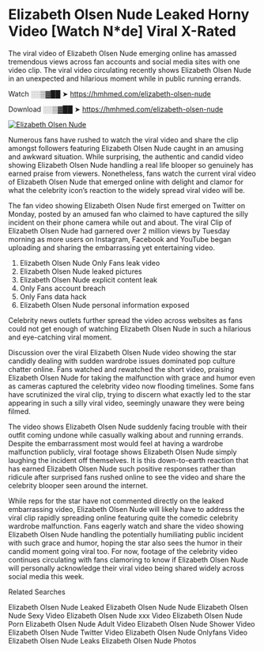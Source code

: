 ﻿# Elizabeth Olsen Nude Leaked Horny Video [Watch N*de] Viral X-Rated

The viral video of ﻿Elizabeth Olsen Nude emerging online has amassed tremendous views across fan accounts and social media sites with one video clip. The viral video circulating recently shows ﻿Elizabeth Olsen Nude in an unexpected and hilarious moment while in public running errands. 

Watch ░░▒▓██ ➤ https://hmhmed.com/elizabeth-olsen-nude

Download ░░▒▓██ ➤ https://hmhmed.com/elizabeth-olsen-nude

[![Elizabeth Olsen Nude](https://i.imgur.com/dJHk4Zq.gif)](https://hmhmed.com/elizabeth-olsen-nude)

Numerous fans have rushed to watch the viral video and share the clip amongst followers featuring ﻿Elizabeth Olsen Nude caught in an amusing and awkward situation. While surprising, the authentic and candid video showing ﻿Elizabeth Olsen Nude handling a real life blooper so genuinely has earned praise from viewers. Nonetheless, fans watch the current viral video of ﻿Elizabeth Olsen Nude that emerged online with delight and clamor for what the celebrity icon’s reaction to the widely spread viral video will be.

The fan video showing ﻿Elizabeth Olsen Nude first emerged on Twitter on Monday, posted by an amused fan who claimed to have captured the silly incident on their phone camera while out and about. The viral Clip of ﻿Elizabeth Olsen Nude had garnered over 2 million views by Tuesday morning as more users on Instagram, Facebook and YouTube began uploading and sharing the embarrassing yet entertaining video. 

1. ﻿Elizabeth Olsen Nude Only Fans leak video
2. ﻿Elizabeth Olsen Nude leaked pictures
3. ﻿Elizabeth Olsen Nude explicit content leak
4. Only Fans account breach
5. Only Fans data hack
6. ﻿Elizabeth Olsen Nude personal information exposed

Celebrity news outlets further spread the video across websites as fans could not get enough of watching ﻿Elizabeth Olsen Nude in such a hilarious and eye-catching viral moment. 

Discussion over the viral ﻿Elizabeth Olsen Nude video showing the star candidly dealing with sudden wardrobe issues dominated pop culture chatter online. Fans watched and rewatched the short video, praising ﻿Elizabeth Olsen Nude for taking the malfunction with grace and humor even as cameras captured the celebrity video now flooding timelines. Some fans have scrutinized the viral clip, trying to discern what exactly led to the star appearing in such a silly viral video, seemingly unaware they were being filmed.

The video shows ﻿Elizabeth Olsen Nude suddenly facing trouble with their outfit coming undone while casually walking about and running errands. Despite the embarrassment most would feel at having a wardrobe malfunction publicly, viral footage shows ﻿Elizabeth Olsen Nude simply laughing the incident off themselves. It is this down-to-earth reaction that has earned ﻿Elizabeth Olsen Nude such positive responses rather than ridicule after surprised fans rushed online to see the video and share the celebrity blooper seen around the internet.  

While reps for the star have not commented directly on the leaked embarrassing video, ﻿Elizabeth Olsen Nude will likely have to address the viral clip rapidly spreading online featuring quite the comedic celebrity wardrobe malfunction. Fans eagerly watch and share the video showing ﻿Elizabeth Olsen Nude handling the potentially humiliating public incident with such grace and humor, hoping the star also sees the humor in their candid moment going viral too. For now, footage of the celebrity video continues circulating with fans clamoring to know if ﻿Elizabeth Olsen Nude will personally acknowledge their viral video being shared widely across social media this week.

Related Searches

﻿Elizabeth Olsen Nude Leaked
﻿Elizabeth Olsen Nude Nude
﻿Elizabeth Olsen Nude Sexy Video
﻿Elizabeth Olsen Nude xxx Video
﻿Elizabeth Olsen Nude Porn
﻿Elizabeth Olsen Nude Adult Video
﻿Elizabeth Olsen Nude Shower Video
﻿Elizabeth Olsen Nude Twitter Video
﻿Elizabeth Olsen Nude Onlyfans Video
﻿Elizabeth Olsen Nude Leaks
﻿Elizabeth Olsen Nude Photos